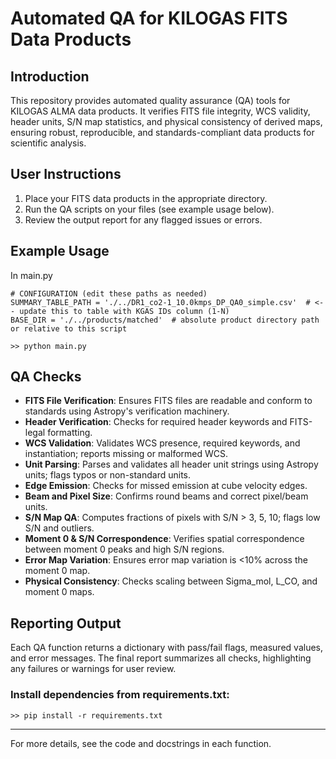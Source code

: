 # Automated QA for KILOGAS FITS Data Products

## Introduction
This repository provides automated quality assurance (QA) tools for KILOGAS ALMA data products. It verifies FITS file integrity, WCS validity, header units, S/N map statistics, and physical consistency of derived maps, ensuring robust, reproducible, and standards-compliant data products for scientific analysis.

## User Instructions
1. Place your FITS data products in the appropriate directory.
2. Run the QA scripts on your files (see example usage below).
3. Review the output report for any flagged issues or errors.

## Example Usage
In main.py

```
# CONFIGURATION (edit these paths as needed)
SUMMARY_TABLE_PATH = './../DR1_co2-1_10.0kmps_DP_QA0_simple.csv'  # <-- update this to table with KGAS IDs column (1-N)
BASE_DIR = './../products/matched'  # absolute product directory path or relative to this script
```

`>> python main.py`

## QA Checks
- **FITS File Verification**: Ensures FITS files are readable and conform to standards using Astropy's verification machinery.
- **Header Verification**: Checks for required header keywords and FITS-legal formatting.
- **WCS Validation**: Validates WCS presence, required keywords, and instantiation; reports missing or malformed WCS.
- **Unit Parsing**: Parses and validates all header unit strings using Astropy units; flags typos or non-standard units.
- **Edge Emission**: Checks for missed emission at cube velocity edges.
- **Beam and Pixel Size**: Confirms round beams and correct pixel/beam units.
- **S/N Map QA**: Computes fractions of pixels with S/N > 3, 5, 10; flags low S/N and outliers.
- **Moment 0 & S/N Correspondence**: Verifies spatial correspondence between moment 0 peaks and high S/N regions.
- **Error Map Variation**: Ensures error map variation is <10% across the moment 0 map.
- **Physical Consistency**: Checks scaling between Sigma_mol, L_CO, and moment 0 maps.

## Reporting Output
Each QA function returns a dictionary with pass/fail flags, measured values, and error messages. The final report summarizes all checks, highlighting any failures or warnings for user review.

### Install dependencies from requirements.txt:

`>> pip install -r requirements.txt`

---

For more details, see the code and docstrings in each function. 